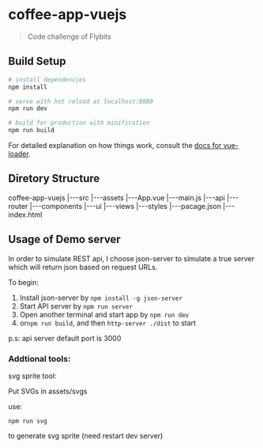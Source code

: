 # coffee-app-vuejs

> Code challenge of Flybits

## Build Setup

``` bash
# install dependencies
npm install

# serve with hot reload at localhost:8080
npm run dev

# build for production with minification
npm run build
```

For detailed explanation on how things work, consult the [docs for vue-loader](http://vuejs.github.io/vue-loader).

## Diretory Structure
coffee-app-vuejs
|---src
    |---assets
    |---App.vue
    |---main.js
    |---api
    |---router
    |---components
        |---ui
        |---views
    |---styles
|---pacage.json
|---index.html

## Usage of Demo server 
In order to simulate REST api, I choose json-server to simulate a true server which will return json based on request URLs.

To begin:
1. Install json-server by ```npm install -g json-server```
2. Start API server by ```npm run server```
3. Open another terminal and start app by ```npm run dev```
4. or```npm run build```, and then ```http-server ./dist``` to start

p.s: api server default port is 3000


### Addtional tools:
svg sprite tool:

Put SVGs in assets/svgs

use:
```
npm run svg
```
to generate svg sprite (need restart dev server)
